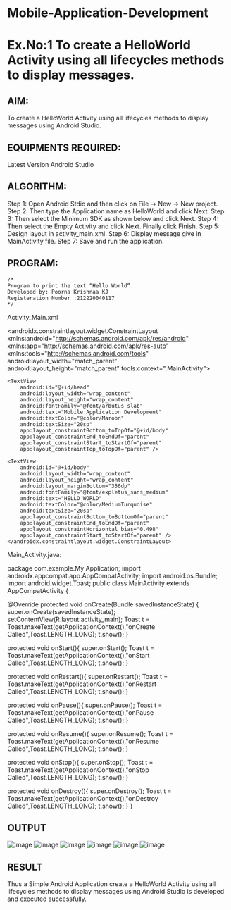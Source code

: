 # Mobile-Application-Development
# Ex.No:1 To create a HelloWorld Activity using all lifecycles methods to display messages.
## AIM:

To create a HelloWorld Activity using all lifecycles methods to display messages using Android Studio.

## EQUIPMENTS REQUIRED:
Latest Version Android Studio

## ALGORITHM:

Step 1: Open Android Stdio and then click on File -> New -> New project.
Step 2: Then type the Application name as HelloWorld and click Next. 
Step 3: Then select the Minimum SDK as shown below and click Next.
Step 4: Then select the Empty Activity and click Next. Finally click Finish.
Step 5: Design layout in activity_main.xml.
Step 6: Display message give in MainActivity file.
Step 7: Save and run the application.

## PROGRAM:
```
/*
Program to print the text “Hello World”.
Developed by: Poorna Krishnaa KJ
Registeration Number :212220040117
*/
```


Activity_Main.xml

<androidx.constraintlayout.widget.ConstraintLayout xmlns:android="http://schemas.android.com/apk/res/android" xmlns:app="http://schemas.android.com/apk/res-auto" xmlns:tools="http://schemas.android.com/tools" android:layout_width="match_parent" android:layout_height="match_parent" tools:context=".MainActivity">
```
<TextView
    android:id="@+id/head"
    android:layout_width="wrap_content"
    android:layout_height="wrap_content"
    android:fontFamily="@font/arbutus_slab"
    android:text="Mobile Application Development"
    android:textColor="@color/Maroon"
    android:textSize="20sp"
    app:layout_constraintBottom_toTopOf="@+id/body"
    app:layout_constraintEnd_toEndOf="parent"
    app:layout_constraintStart_toStartOf="parent"
    app:layout_constraintTop_toTopOf="parent" />

<TextView
    android:id="@+id/body"
    android:layout_width="wrap_content"
    android:layout_height="wrap_content"
    android:layout_marginBottom="356dp"
    android:fontFamily="@font/expletus_sans_medium"
    android:text="HELLO WORLD"
    android:textColor="@color/MediumTurquoise"
    android:textSize="20sp"
    app:layout_constraintBottom_toBottomOf="parent"
    app:layout_constraintEnd_toEndOf="parent"
    app:layout_constraintHorizontal_bias="0.498"
    app:layout_constraintStart_toStartOf="parent" />
</androidx.constraintlayout.widget.ConstraintLayout>
```


Main_Activity.java:

package com.example.My Application;
import androidx.appcompat.app.AppCompatActivity;
import android.os.Bundle; import android.widget.Toast;
public class MainActivity extends AppCompatActivity {

@Override
protected void onCreate(Bundle savedInstanceState) {
    super.onCreate(savedInstanceState);
    setContentView(R.layout.activity_main);
    Toast t = Toast.makeText(getApplicationContext(),"onCreate Called",Toast.LENGTH_LONG);
    t.show();
}

protected void onStart(){
    super.onStart();
    Toast t = Toast.makeText(getApplicationContext(),"onStart Called",Toast.LENGTH_LONG);
    t.show();
}

protected void onRestart(){
    super.onRestart();
    Toast t = Toast.makeText(getApplicationContext(),"onRestart Called",Toast.LENGTH_LONG);
    t.show();
}

protected void onPause(){
    super.onPause();
    Toast t = Toast.makeText(getApplicationContext(),"onPause Called",Toast.LENGTH_LONG);
    t.show();
}

protected void onResume(){
    super.onResume();
    Toast t = Toast.makeText(getApplicationContext(),"onResume Called",Toast.LENGTH_LONG);
    t.show();
}

protected void onStop(){
    super.onStop();
    Toast t = Toast.makeText(getApplicationContext(),"onStop Called",Toast.LENGTH_LONG);
    t.show();
}

protected void onDestroy(){
    super.onDestroy();
    Toast t = Toast.makeText(getApplicationContext(),"onDestroy Called",Toast.LENGTH_LONG);
    t.show();
}
}


## OUTPUT


![image](https://github.com/phalgunaa/Mobile-Application-Development/assets/145484197/83eba062-ce98-44c4-a888-37d0fc824f7b)
![image](https://github.com/phalgunaa/Mobile-Application-Development/assets/145484197/13d37f94-4d04-4cf1-b2ba-44fe9d24fce5)
![image](https://github.com/phalgunaa/Mobile-Application-Development/assets/145484197/f7dc3321-2c08-4ed7-a83a-42220813e761)
![image](https://github.com/phalgunaa/Mobile-Application-Development/assets/145484197/5453dfef-66d8-477a-8305-5026c0d675dd)
![image](https://github.com/phalgunaa/Mobile-Application-Development/assets/145484197/4be58e63-0202-4aa1-9332-7dcee65da54a)
![image](https://github.com/phalgunaa/Mobile-Application-Development/assets/145484197/b30671df-dfa5-4971-a783-1a4fc5d674eb)



## RESULT
Thus a Simple Android Application create a HelloWorld Activity using all lifecycles methods to display messages using Android Studio is developed and executed successfully.
